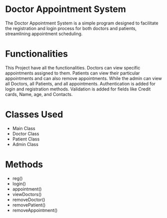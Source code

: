 
# Doctor Appointment System

The Doctor Appointment System is a simple program designed to facilitate the registration and login process for both doctors and patients, streamlining appointment scheduling.

# Functionalities
This Project have all the functionalities. Doctors can view specific appointments assigned to them. Patients can view their particular appointments and can also remove appointments. While the admin can view all Doctors, all Patients, and all appointments. Authentication is added for login and registration methods. Validation is added for fields like Credit cards, Name, age, and Contacts.


# Classes Used

- Main Class
- Doctor Class
- Patient Class
- Admin Class

# Methods
- reg()
- login()
- appointment()
- viewDoctors()
- removeDoctor()
- removePatient()
- removeAppointment()


